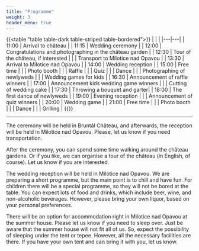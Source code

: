 ```yaml
---
title: "Programme"
weight: 3
header_menu: true
---
```


{{<table "table table-dark table-striped table-bordered">}}
| <!-- --> | <!-- --> |
|---|---|
| 11:00 | Arrival to château |
| 11:15 | Wedding ceremony |
| 12:00 | Congratulations and photographing in the château garden |
| 12:30 | Tour of the château, if interested |
|  | Transport to Milotice nad Opavou |
| 13:30 | Arrival to Milotice nad Opavou |
| 14:00 | Wedding reception |
| 15:00 | Free time |
|  | Photo booth |
|  | Raffle |
|  | Quiz |
|  | Dance |
|  | Photographing of newlyweds |
|  | Wedding games for kids |
| 16:30 | Announcement of raffle winners |
| 17:00 | Announcement kids wedding game winners |
|  | Cutting of wedding cake |
| 17:30 | Throwing a bouquet and garter|
| 18:00 | The first dance of newlyweds |
| 19:00 | Evening reception |
|  | Announcement of quiz winners |
| 20:00 | Wedding game |
| 21:00 | Free time |
|  | Photo booth |
|  | Dance |
|  | Grilling |
{{</table>}}

---

The ceremony will be held in Bruntál Château, and afterwards, the reception will be held in Milotice nad Opavou. Please, let us know if you need transportation.

After the ceremony, you can spend some time walking around the château gardens. Or if you like, we can organise a tour of the château (in English, of course). Let us know if you are interested.

The wedding reception will be held in Milotice nad Opavou. We are preparing a short programme, but the main point is to chill and have fun. For children there will be a special programme, so they will not be bored at the table. You can expect lots of food and drinks, which include beer, wine, and non-alcoholic beverages. However, please bring your own liquor, based on your personal preferences.

There will be an option for accommodation right in Milotice nad Opavou at the summer house. Please let us know if you need to sleep over. Just be aware that the summer house will not fit all of us. So, expect the possibility of sleeping under the tent or tepee. However, all the necessary facilities are there. If you have your own tent and can bring it with you, let us know.